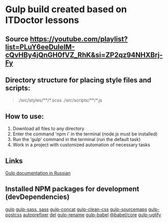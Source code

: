# Gulp build created based on ITDoctor lessons
## Source https://youtube.com/playlist?list=PLuY6eeDuleIM-cQvHBy4jQnGH0fVZ_RhK&si=ZP2qz94NHXBrj-Fy

## Directory structure for placing style files and scripts:
>./src/styles/\*\*/\*.scss 
>./src/scripts/\*\*/\*.js

## How to use:
1. Download all files to any directory
2. Enter the command 'npm i' in the terminal (node.js must be installed)
3. Run the 'gulp' command in the terminal (run the default task)
4. Work in a project with customized automation of necessary tasks

## Links
[Gulp documentation in Russian](https://webdesign-master.ru/blog/docs/gulp-documentation.html)

## Installed NPM packages for development (devDependencies)
[gulp](https://www.npmjs.com/package/gulp)
[gulp-sass, sass](https://www.npmjs.com/package/gulp-sass)
[gulp-concat](https://www.npmjs.com/package/gulp-concat)
[gulp-clean-css](https://www.npmjs.com/package/gulp-clean-css)
[gulp-sourcemaps](https://www.npmjs.com/package/gulp-sourcemaps)
[gulp-postcss](https://www.npmjs.com/package/gulp-postcss)
[autoprefixer](https://www.npmjs.com/package/autoprefixer)
[del](https://www.npmjs.com/package/del)
[gulp-rename](https://www.npmjs.com/package/gulp-rename)
[gulp-babel](https://www.npmjs.com/package/gulp-babel)
[@babel/core](https://www.npmjs.com/package/@babel/core)
[gulp-uglify](https://www.npmjs.com/package/gulp-uglify)